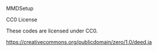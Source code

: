 MMDSetup

CC0 License

These codes are licensed under CC0.

https://creativecommons.org/publicdomain/zero/1.0/deed.ja
